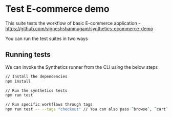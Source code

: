 # Test E-commerce demo

This suite tests the workflow of basic E-commerce application -
https://github.com/vigneshshanmugam/synthetics-ecommerce-demo

You can run the test suites in two ways

## Running tests

We can invoke the Synthetics runner from the CLI using the below steps

```sh
// Install the dependencies
npm install

// Run the synthetics tests
npm run test

// Run specific workflows through tags
npm run test -- --tags "checkout" // You can also pass `browse`, `cart`
```
